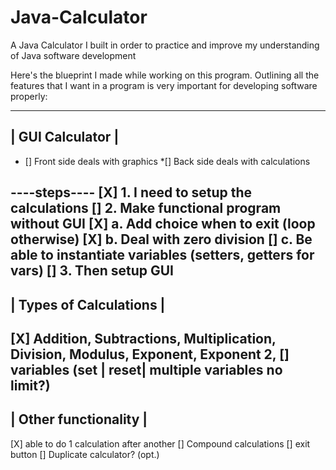 # Java-Calculator
A Java Calculator I built in order to practice and improve my understanding of Java software development



Here's the blueprint I made while working on this program. Outlining all the features that I want in a program is very important for developing software properly:


 ------------------
 | GUI Calculator |
 ------------------
 
 * [] Front side deals with graphics 
 *[] Back side deals with calculations
 
 ----steps----
 [X] 1. I need to setup the calculations
 [] 2. Make functional program without GUI
 		[X] a. Add choice when to exit (loop otherwise)
 		[X] b. Deal with zero division
 		[] c. Be able to instantiate variables (setters, getters for vars)
 [] 3. Then setup GUI
 -------------------------
 | Types of Calculations |
 -------------------------
 [X] Addition, Subtractions, Multiplication, Division, Modulus, Exponent, Exponent 2, 
 [] variables (set | reset| multiple variables no limit?)
 -----------------------
 | Other functionality |
 -----------------------
 [X] able to do 1 calculation after another
 [] Compound calculations
 [] exit button
 [] Duplicate calculator? (opt.)

